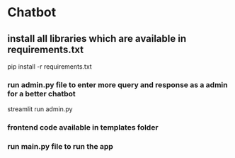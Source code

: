 # Chatbot
## install all libraries which are available in requirements.txt
pip install -r requirements.txt
### run admin.py file to enter more query and response as a admin for a better chatbot
streamlit run admin.py
### frontend code available in templates folder
### run main.py file to run the app
